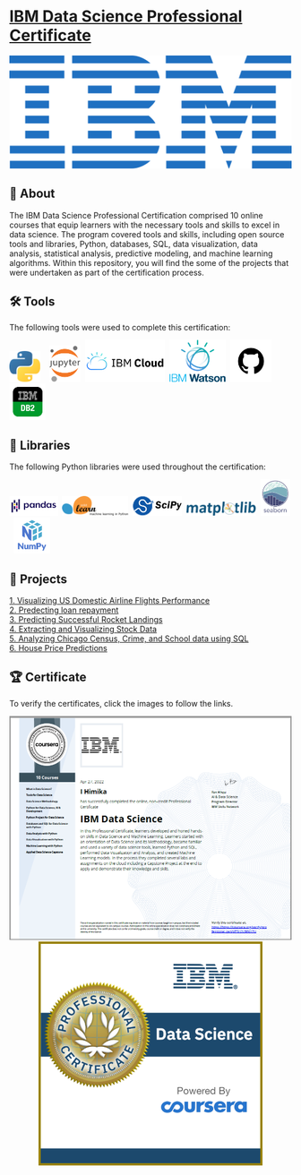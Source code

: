 # [IBM Data Science Professional Certificate](https://www.coursera.org/professional-certificates/ibm-data-science)

![IBM](https://github.com/Himi26/IBM-Data-Science-Certification-Projects/blob/main/Images/ibm4.svg)

## 📄 About
The IBM Data Science Professional Certification comprised 10 online courses that equip learners with the necessary tools and skills to excel in data science. The program covered tools and skills, including open source tools and libraries, Python, databases, SQL, data visualization, data analysis, statistical analysis, predictive modeling, and machine learning algorithms.
Within this repository, you will find the some of the projects that were undertaken as part of the certification process.

## 🛠️ Tools
The following tools were used to complete this certification: <br>
<p align="left">
  <img src="https://github.com/Himi26/IBM-Data-Science-Certification-Projects/blob/main/Images/Python.png" height="55">&nbsp&nbsp&nbsp
  <img src="https://github.com/Himi26/IBM-Data-Science-Certification-Projects/blob/main/Images/Jupyter.png" height="65">&nbsp
  <img src="https://github.com/Himi26/IBM-Data-Science-Certification-Projects/blob/main/Images/IBMCloud.png" height="75">&nbsp
  <img src="https://github.com/Himi26/IBM-Data-Science-Certification-Projects/blob/main/Images/ibm_watson.png" height="75">&nbsp
  <img src="https://github.com/Himi26/IBM-Data-Science-Certification-Projects/blob/main/Images/Github.png" height="75">&nbsp
  <img src="https://github.com/Himi26/IBM-Data-Science-Certification-Projects/blob/main/Images/IBM%20Db2.png" height="65">&nbsp
</p>

## 📖 Libraries
The following Python libraries were used throughout the certification: <br> 
<p align="left">
  <img  src="https://github.com/Himi26/IBM-Data-Science-Certification-Projects/blob/main/Images/pandas.svg" height="35">&nbsp
  <img  src="https://github.com/Himi26/IBM-Data-Science-Certification-Projects/blob/main/Images/scikit-learn.svg" height="35">&nbsp
  <img  src="https://github.com/Himi26/IBM-Data-Science-Certification-Projects/blob/main/Images/scipy.png" height="35">&nbsp
  <img  src="https://github.com/Himi26/IBM-Data-Science-Certification-Projects/blob/main/Images/matplotlib.svg" height="25">&nbsp
  <img  src="https://github.com/Himi26/IBM-Data-Science-Certification-Projects/blob/main/Images/Seaborn.svg" height="65">&nbsp
  <img  src="https://github.com/Himi26/IBM-Data-Science-Certification-Projects/blob/main/Images/Numpy.png" height="65">&nbsp
  <br>
</p>

## 📂 Projects
[1. Visualizing US Domestic Airline Flights Performance](https://github.com/Himi26/IBM-Data-Science-Certification-Projects/tree/main/Visualizing%20domestic%20flight%20performance) <br>
[2. Predecting loan repayment](https://github.com/Himi26/IBM-Data-Science-Certification-Projects/tree/main/Predecting%20loan%20repayment) <br>
[3. Predicting Successful Rocket Landings](https://github.com/Himi26/IBM-Data-Science-Certification-Projects/tree/main/Space%20X%20Falcon%209%20First%20Stage%20Landing%20Prediction) <br>
[4. Extracting and Visualizing Stock Data](https://github.com/Himi26/IBM-Data-Science-Certification-Projects/tree/main/Extracting%20stock%20data%20using%20web%20scrapping%20and%20python%20library) <br>
[5. Analyzing Chicago Census, Crime, and School data using SQL](https://github.com/Himi26/IBM-Data-Science-Certification-Projects/tree/main/Analyze%20Tridata%20using%20SQL) <br>
[6. House Price Predictions](https://github.com/Himi26/IBM-Data-Science-Certification-Projects/tree/main/Predecting%20house%20price)


## 🏆 Certificate 
To verify the certificates, click the images to follow the links.

<p align="middle">
  <a href="https://coursera.org/share/a31f3feb14bd252710efa467a03504df"><img src="https://github.com/Himi26/IBM-Data-Science-Certification-Projects/blob/main/Images/Certification.png" height="400"></a>
  <a href="https://www.credly.com/badges/e81202fa-30e0-40b5-9854-aaf0ad82846a"><img src="https://github.com/Himi26/IBM-Data-Science-Certification-Projects/blob/main/Images/IBMData_Science.png" height="400"></a>


